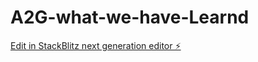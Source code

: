 # A2G-what-we-have-Learnd

[Edit in StackBlitz next generation editor ⚡️](https://stackblitz.com/~/github.com/Enforsix/A2G-what-we-have-Learnd)